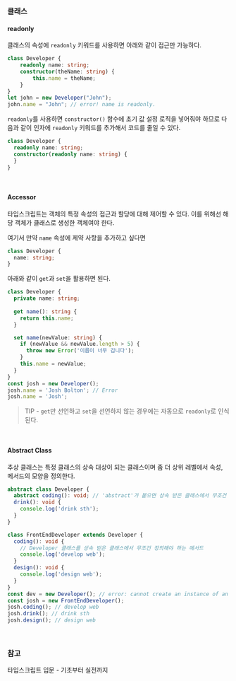 ### 클래스

#### readonly

클래스의 속성에 `readonly` 키워드를 사용하면 아래와 같이 접근만 가능하다.

```ts
class Developer {
    readonly name: string;
    constructor(theName: string) {
        this.name = theName;
    }
}
let john = new Developer("John");
john.name = "John"; // error! name is readonly.
```

`readonly`를 사용하면 `constructor()` 함수에 초기 값 설정 로직을 넣어줘야 하므로 다음과 같이 인자에 `readonly` 키워드를 추가해서 코드를 줄일 수 있다.

```ts
class Developer {
  readonly name: string;
  constructor(readonly name: string) {
  }
}
```

<br>

#### Accessor

타입스크립트는 객체의 특정 속성의 접근과 할당에 대해 제어할 수 있다. 이를 위해선 해당 객체가 클래스로 생성한 객체여야 한다. 

여기서 만약 `name` 속성에 제약 사항을 추가하고 싶다면

```ts
class Developer {
  name: string;
}
```

아래와 같이 `get`과 `set`을 활용하면 된다.

```ts
class Developer {
  private name: string;
  
  get name(): string {
    return this.name;
  }

  set name(newValue: string) {
    if (newValue && newValue.length > 5) {
      throw new Error('이름이 너무 깁니다');
    }
    this.name = newValue;
  }
}
const josh = new Developer();
josh.name = 'Josh Bolton'; // Error
josh.name = 'Josh';
```

> TIP - `get`만 선언하고 `set`을 선언하지 않는 경우에는 자동으로 `readonly`로 인식된다.

<br>

#### Abstract Class

추상 클래스는 특정 클래스의 상속 대상이 되는 클래스이며 좀 더 상위 레벨에서 속성, 메서드의 모양을 정의한다. 

```ts
abstract class Developer {
  abstract coding(): void; // 'abstract'가 붙으면 상속 받은 클래스에서 무조건 구현해야 함
  drink(): void {
    console.log('drink sth');
  }
}

class FrontEndDeveloper extends Developer {
  coding(): void {
    // Developer 클래스를 상속 받은 클래스에서 무조건 정의해야 하는 메서드
    console.log('develop web');
  }
  design(): void {
    console.log('design web');
  }
}
const dev = new Developer(); // error: cannot create an instance of an abstract class
const josh = new FrontEndDeveloper();
josh.coding(); // develop web
josh.drink(); // drink sth
josh.design(); // design web
```

<br>

### 참고

타입스크립트 입문 - 기초부터 실전까지
